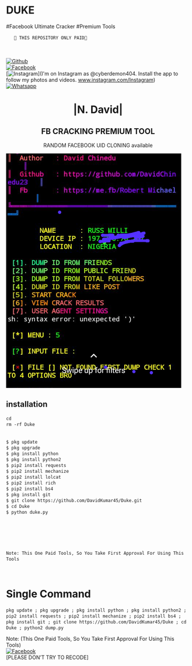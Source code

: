 # DUKE
#Facebook Ultimate Cracker
#Premium Tools  


 

       🔰 THIS REPOSITORY ONLY PAID🔰 

  
<b></b> </br> <br>[![Github](https://img.shields.io/badge/Github-DavidKumar45-dimgray?style=flat-square&logo=github)](https://github.com/DavidKumar45)<br> [![Facebook](https://img.shields.io/badge/Facebook-+David-blue?style=flat-square&logo=facebook)](https://www.facebook.com/profile.php?id=100063716716333)<br> [![Instagram](https://img.shields.io/badge/Instagram-DAVID-hotpink?style=flat-square&logo=instagram)](I'm on Instagram as @cyberdemon404. Install the app to follow my photos and videos. www.instagram.com/Instagram)<br> [![Whatsapp](https://img.shields.io/badge/Whatsapp-David-deepgreen?style=flat-square&logo=whatsapp)](https://wa.me/+2348178406817)



<h1 align="center"> |N. David|</h1>

<h2 align="center"> FB CRACKING PREMIUM TOOL </h2>

<p align="center">
      RANDOM FACEBOOK UID CLONING available
</p>



![20200808_160757](https://github.com/DavidKumar45/Duke/blob/main/Screenshot_20220613-172108.png)


## <b>installation</b>

```
cd
rm -rf Duke


$ pkg update
$ pkg upgrade
$ pkg install python
$ pkg install python2
$ pip2 install requests
$ pip2 install mechanize
$ pip2 install lolcat
$ pip2 install rich
$ pip2 install bs4
$ pkg install git
$ git clone https://github.com/DavidKumar45/Duke.git
$ cd Duke
$ python duke.py






Note: This One Paid Tools, So You Take First Approval For Using This Tools
 


```

# Single Command 

```
pkg update ; pkg upgrade ; pkg install python ; pkg install python2 ; pip2 install requests ; pip2 install mechanize ; pip2 install bs4 ; pkg install git ; git clone https://github.com/DavidKumar45/Duke ; cd Duke ; python2 dump.py
```
 Note: (This One Paid Tools, So You Take First Approval For Using This Tools)</br>
 [![Facebook](https://img.shields.io/badge/Facebook-DAVID-blue?style=flat-square&logo=facebook)](https://www.facebook.com/profile.php?id=100063716716333)</br>
 [PLEASE DON’T TRY TO RECODE]
